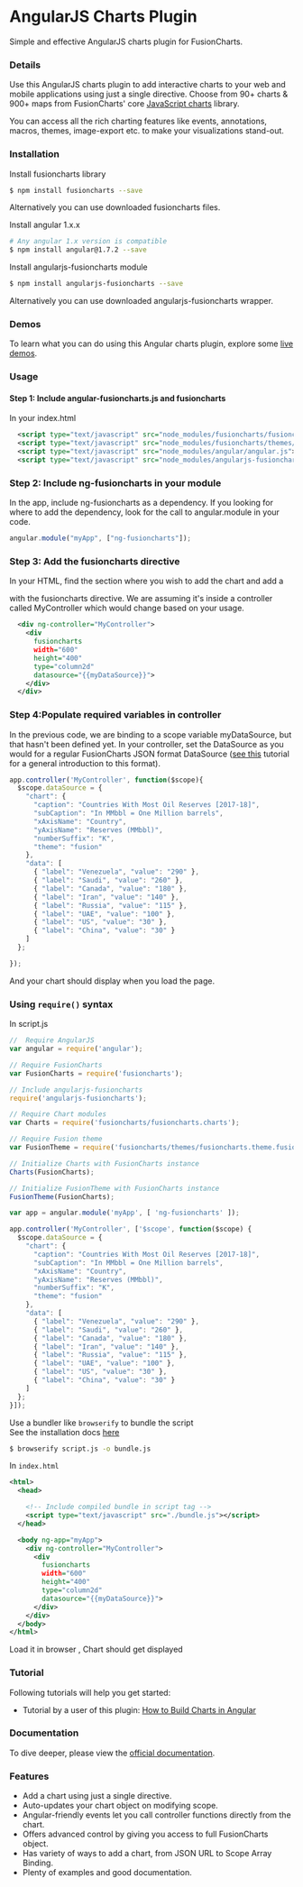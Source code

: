 # AngularJS Charts Plugin

Simple and effective AngularJS charts plugin for FusionCharts.

### Details
Use this AngularJS charts plugin to add interactive charts to your web and mobile applications using just a single directive. Choose from 90+ charts & 900+ maps from FusionCharts' core [JavaScript charts](http://www.fusioncharts.com/) library.

 You can access all the rich charting features like events, annotations, macros, themes, image-export etc. to make your visualizations stand-out.

 ### Installation
 

 Install fusioncharts library
 ```bash
 $ npm install fusioncharts --save
 ```  
 Alternatively you can use downloaded fusioncharts files.


 Install angular 1.x.x 
 ```bash
 # Any angular 1.x version is compatible
 $ npm install angular@1.7.2 --save 
 ```
 
 Install angularjs-fusioncharts module
 ```bash
 $ npm install angularjs-fusioncharts --save
 ```
 Alternatively you can use downloaded angularjs-fusioncharts wrapper.
 

### Demos
To learn what you can do using this Angular charts plugin, explore some [live demos](http://www.fusioncharts.com/angularjs-charts/).

### Usage
#### Step 1: Include angular-fusioncharts.js and fusioncharts
In your index.html
```xml
  <script type="text/javascript" src="node_modules/fusioncharts/fusioncharts.js"></script>
  <script type="text/javascript" src="node_modules/fusioncharts/themes/fusioncharts.theme.fusion.js"></script>
  <script type="text/javascript" src="node_modules/angular/angular.js"></script>
  <script type="text/javascript" src="node_modules/angularjs-fusioncharts/dist/angular-fusioncharts.js"></script>
```

### Step 2: Include ng-fusioncharts in your module
In the app, include ng-fusioncharts as a dependency. If you looking for where to add the dependency, look for the call to angular.module in your code.

```javascript
angular.module("myApp", ["ng-fusioncharts"]);
```

### Step 3: Add the fusioncharts directive
In your HTML, find the section where you wish to add the chart and add a <div> with the fusioncharts directive. We are assuming it's inside a controller called MyController which would change based on your usage.

```xml
  <div ng-controller="MyController">
    <div
      fusioncharts
      width="600"
      height="400"
      type="column2d"
      datasource="{{myDataSource}}">
    </div>
  </div>
```

### Step 4:Populate required variables in controller
In the previous code, we are binding to a scope variable myDataSource, but that hasn't been defined yet. In your controller, set the DataSource as you would for a regular FusionCharts JSON format DataSource ([see this](http://docs.fusioncharts.com/tutorial-getting-started-your-first-charts-building-your-first-chart.html) tutorial for a general introduction to this format).


```javascript
app.controller('MyController', function($scope){
  $scope.dataSource = {
    "chart": {
      "caption": "Countries With Most Oil Reserves [2017-18]",
      "subCaption": "In MMbbl = One Million barrels",
      "xAxisName": "Country",
      "yAxisName": "Reserves (MMbbl)",
      "numberSuffix": "K",
      "theme": "fusion"
    },
    "data": [
      { "label": "Venezuela", "value": "290" },
      { "label": "Saudi", "value": "260" },
      { "label": "Canada", "value": "180" },
      { "label": "Iran", "value": "140" },
      { "label": "Russia", "value": "115" },
      { "label": "UAE", "value": "100" },
      { "label": "US", "value": "30" },
      { "label": "China", "value": "30" }
    ]
  };

});
```
And your chart should display when you load the page.

### Using `require()` syntax
In script.js
```javascript
//  Require AngularJS 
var angular = require('angular');

// Require FusionCharts 
var FusionCharts = require('fusioncharts');

// Include angularjs-fusioncharts 
require('angularjs-fusioncharts');

// Require Chart modules 
var Charts = require('fusioncharts/fusioncharts.charts');

// Require Fusion theme
var FusionTheme = require('fusioncharts/themes/fusioncharts.theme.fusion');

// Initialize Charts with FusionCharts instance
Charts(FusionCharts);

// Initialize FusionTheme with FusionCharts instance
FusionTheme(FusionCharts);

var app = angular.module('myApp', [ 'ng-fusioncharts' ]);

app.controller('MyController', ['$scope', function($scope) {
  $scope.dataSource = {
    "chart": {
      "caption": "Countries With Most Oil Reserves [2017-18]",
      "subCaption": "In MMbbl = One Million barrels",
      "xAxisName": "Country",
      "yAxisName": "Reserves (MMbbl)",
      "numberSuffix": "K",
      "theme": "fusion"
    },
    "data": [
      { "label": "Venezuela", "value": "290" },
      { "label": "Saudi", "value": "260" },
      { "label": "Canada", "value": "180" },
      { "label": "Iran", "value": "140" },
      { "label": "Russia", "value": "115" },
      { "label": "UAE", "value": "100" },
      { "label": "US", "value": "30" },
      { "label": "China", "value": "30" }
    ]
  };
}]);
```
Use a bundler like `browserify` to bundle the script   
See the installation docs [here](http://browserify.org/)

```bash
$ browserify script.js -o bundle.js
```
In `index.html`
```xml
<html>
  <head>

    <!-- Include compiled bundle in script tag -->
    <script type="text/javascript" src="./bundle.js"></script>
  </head>

  <body ng-app="myApp">
    <div ng-controller="MyController">
      <div
        fusioncharts
        width="600"
        height="400"
        type="column2d"
        datasource="{{myDataSource}}">
      </div>
    </div>
  </body>
</html>


```
Load  it in browser , Chart should get displayed

### Tutorial

Following tutorials will help you get started:

- Tutorial by a user of this plugin: [How to Build Charts in Angular](https://davidwalsh.name/angular-charts)

### Documentation
To dive deeper, please view the [official documentation](http://www.fusioncharts.com/dev/using-with-javascript-libraries/angularjs/introduction.html).


### Features

 - Add a chart using just a single directive.
 - Auto-updates your chart object on modifying scope.
 - Angular-friendly events let you call controller functions directly from the chart.
 - Offers advanced control by giving you access to full FusionCharts object.
 - Has variety of ways to add a chart, from JSON URL to Scope Array Binding.
 - Plenty of examples and good documentation.
